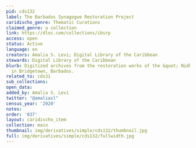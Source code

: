 ```yaml
---
pid: cds132
label: The Barbados Synagogue Restoration Project
caridischo_genre: Thematic Curations
claimed_genre: a collection
link: https://dloc.com/collections/ibsrp
access: open
status: Active
language: en
creators: Amalia S. Levi; Digital Library of the Caribbean
stewards: Digital Library of the Caribbean
blurb: Digitized archives from the restoration works of the &quot; Nidhe Israel&quot;  Synagogue
  in Bridgetown, Barbados.
related_to: cds31
sub_collections:
open_data:
added_by: Amalia S. Levi
twitter: "@amaliasl"
census_year: '2020'
notes:
order: '037'
layout: caridischo_item
collection: main
thumbnail: img/derivatives/simple/cds132/thumbnail.jpg
full: img/derivatives/simple/cds132/fullwidth.jpg
---
```

